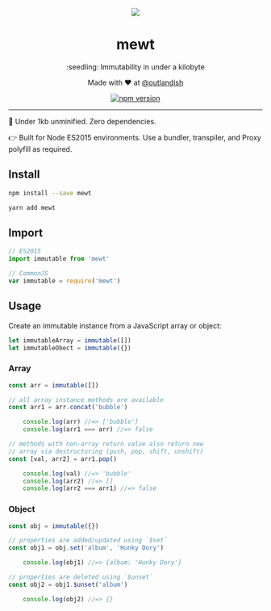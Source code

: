 <p align="center">
  <img src="https://github.com/sdgluck/mewt/blob/master/mewt.png" />
</p>

<p><h1 align="center">mewt</h1></p>

<p align="center">:seedling: Immutability in under a kilobyte</p>

<p align="center">Made with ❤ at <a href="http://www.twitter.com/outlandish">@outlandish</a></p>
  
<p align="center">
    <a href="http://badge.fury.io/js/mewt"><img alt="npm version" src="https://badge.fury.io/js/mewt.svg" /></a>
</p>

<hr/>

:cookie:  Under 1kb unminified. Zero dependencies.

:point_right: Built for Node ES2015 environments. Use a bundler, transpiler, and Proxy polyfill as required.

## Install

```sh
npm install --save mewt
```

```sh
yarn add mewt
```

## Import
 
```js
// ES2015
import immutable from 'mewt'
```

```js
// CommonJS
var immutable = require('mewt')
```

## Usage

Create an immutable instance from a JavaScript array or object:

```js
let immutableArray = immutable([])
let immutableObect = immutable({})
```

### Array

```js
const arr = immutable([])

// all array instance methods are available
const arr1 = arr.concat('bubble')

    console.log(arr) //=> ['bubble']
    console.log(arr1 === arr) //=> false

// methods with non-array return value also return new 
// array via destructuring (push, pop, shift, unshift)
const [val, arr2] = arr1.pop()

    console.log(val) //=> 'bubble'
    console.log(arr2) //=> []
    console.log(arr2 === arr1) //=> false
```

### Object

```js
const obj = immutable({})

// properties are added/updated using `$set`
const obj1 = obj.set('album', 'Hunky Dory')

    console.log(obj1) //=> {album: 'Hunky Dory'}

// properties are deleted using `$unset`
const obj2 = obj1.$unset('album')

    console.log(obj2) //=> {}
```
